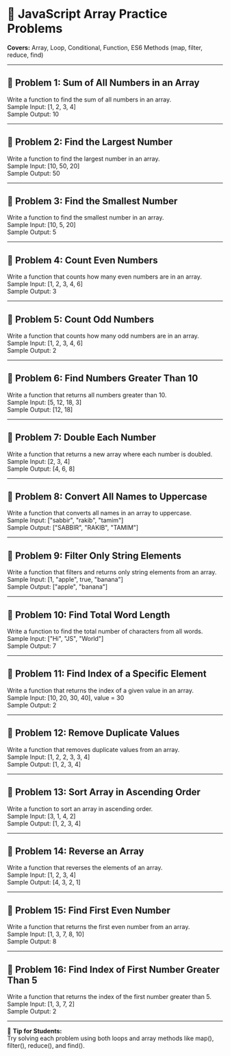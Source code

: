 # 🧮 JavaScript Array Practice Problems

**Covers:** Array, Loop, Conditional, Function, ES6 Methods (map, filter, reduce, find)  

---

## 🧩 Problem 1: Sum of All Numbers in an Array
Write a function to find the sum of all numbers in an array.  
Sample Input: [1, 2, 3, 4]  
Sample Output: 10  

---

## 🧩 Problem 2: Find the Largest Number
Write a function to find the largest number in an array.  
Sample Input: [10, 50, 20]  
Sample Output: 50  

---

## 🧩 Problem 3: Find the Smallest Number
Write a function to find the smallest number in an array.  
Sample Input: [10, 5, 20]  
Sample Output: 5  

---

## 🧩 Problem 4: Count Even Numbers
Write a function that counts how many even numbers are in an array.  
Sample Input: [1, 2, 3, 4, 6]  
Sample Output: 3  

---

## 🧩 Problem 5: Count Odd Numbers
Write a function that counts how many odd numbers are in an array.  
Sample Input: [1, 2, 3, 4, 6]  
Sample Output: 2  

---

## 🧩 Problem 6: Find Numbers Greater Than 10
Write a function that returns all numbers greater than 10.  
Sample Input: [5, 12, 18, 3]  
Sample Output: [12, 18]  

---

## 🧩 Problem 7: Double Each Number
Write a function that returns a new array where each number is doubled.  
Sample Input: [2, 3, 4]  
Sample Output: [4, 6, 8]  

---

## 🧩 Problem 8: Convert All Names to Uppercase
Write a function that converts all names in an array to uppercase.  
Sample Input: ["sabbir", "rakib", "tamim"]  
Sample Output: ["SABBIR", "RAKIB", "TAMIM"]  

---

## 🧩 Problem 9: Filter Only String Elements
Write a function that filters and returns only string elements from an array.  
Sample Input: [1, "apple", true, "banana"]  
Sample Output: ["apple", "banana"]  

---

## 🧩 Problem 10: Find Total Word Length
Write a function to find the total number of characters from all words.  
Sample Input: ["Hi", "JS", "World"]  
Sample Output: 7  

---

## 🧩 Problem 11: Find Index of a Specific Element
Write a function that returns the index of a given value in an array.  
Sample Input: [10, 20, 30, 40], value = 30  
Sample Output: 2  

---

## 🧩 Problem 12: Remove Duplicate Values
Write a function that removes duplicate values from an array.  
Sample Input: [1, 2, 2, 3, 3, 4]  
Sample Output: [1, 2, 3, 4]  

---

## 🧩 Problem 13: Sort Array in Ascending Order
Write a function to sort an array in ascending order.  
Sample Input: [3, 1, 4, 2]  
Sample Output: [1, 2, 3, 4]  

---

## 🧩 Problem 14: Reverse an Array
Write a function that reverses the elements of an array.  
Sample Input: [1, 2, 3, 4]  
Sample Output: [4, 3, 2, 1]  

---

## 🧩 Problem 15: Find First Even Number
Write a function that returns the first even number from an array.  
Sample Input: [1, 3, 7, 8, 10]  
Sample Output: 8  

---

## 🧩 Problem 16: Find Index of First Number Greater Than 5
Write a function that returns the index of the first number greater than 5.  
Sample Input: [1, 3, 7, 2]  
Sample Output: 2  

---

🧠 **Tip for Students:**  
Try solving each problem using both loops and array methods like map(), filter(), reduce(), and find().
